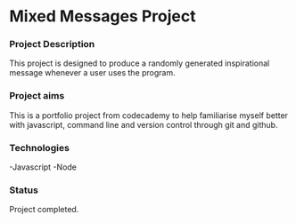 # Mixed Messages Project

### Project Description

This project is designed to produce a randomly generated inspirational message whenever a user uses the program.

### Project aims

This is a portfolio project from codecademy to help familiarise myself better with javascript, command line and version control through git and github.

### Technologies

-Javascript
-Node

### Status

Project completed.